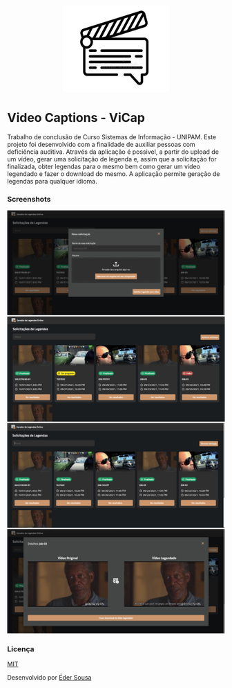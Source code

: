 <p align="center">
  <img alt="Logo - ViCap" height="200" width="250" src="src/assets/icon/favicon/icon.png">
</p>

# Video Captions - ViCap

Trabalho de conclusão de Curso Sistemas de Informação - UNIPAM. Este projeto foi desenvolvido com a finalidade de auxiliar pessoas com deficiência auditiva. Através da aplicação é possivel, a partir do upload de um vídeo, gerar uma solicitação de legenda e, assim que a solicitação for finalizada, obter legendas para o mesmo bem como gerar um vídeo legendado e fazer o download do mesmo. A aplicação permite geração de legendas para qualquer idioma.

### Screenshots

<img alt="New Transcription Job Interface" src="src/assets/screenshots/nova-solicitacao.png">
<img alt="Transcription Job List" src="src/assets/screenshots/listagem-status.png">
<img alt="Transcription Job List (Finished)" src="src/assets/screenshots/listagem-solicitacoes.png">
<img alt="Transcription Job Result" src="src/assets/screenshots/resultado-solicitacao.png">

### Licença
[MIT](https://github.com/ederwms/front-vicap/blob/main/LICENSE)

Desenvolvido por [Éder Sousa](https://github.com/ederwms)
